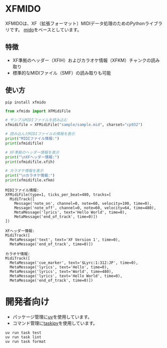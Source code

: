 # XFMIDO

XFMIDOは、XF（拡張フォーマット）MIDIデータ処理のためのPythonライブラリです。
[mido](https://github.com/mido/mido)をベースとしています。

## 特徴

- XF準拠のヘッダー（XFIH）およびカラオケ情報（XFKM）チャンクの読み取り
- 標準的なMIDIファイル（SMF）の読み取りも可能

## 使い方

```
pip install xfmido
```


```python
from xfmido import XFMidiFile

# サンプルMIDIファイルを読み込む
xfmidifile = XFMidiFile("sample/sample.mid", charset="cp932")

# 読み込んだMIDIファイルの情報を表示
print("MIDIファイル情報:")
print(xfmidifile)

# XF準拠のヘッダー情報を表示
print("\nXFヘッダー情報:")
print(xfmidifile.xfih)

# カラオケ情報を表示
print("\nカラオケ情報:")
print(xfmidifile.xfkm)
```

```
MIDIファイル情報:
XFMidiFile(type=1, ticks_per_beat=480, tracks=[
  MidiTrack([
    Message('note_on', channel=0, note=60, velocity=100, time=0),
    Message('note_off', channel=0, note=60, velocity=64, time=480),
    MetaMessage('lyrics', text='Hello World', time=0),
    MetaMessage('end_of_track', time=0)])
])

XFヘッダー情報:
MidiTrack([
  MetaMessage('text', text='XF Version 1', time=0),
  MetaMessage('end_of_track', time=0)])

カラオケ情報:
MidiTrack([
  MetaMessage('cue_marker', text='$Lyrc:1:312:JP', time=0),
  MetaMessage('lyrics', text='Hello', time=0),
  MetaMessage('lyrics', text='World', time=480),
  MetaMessage('lyrics', text='Hello World', time=0),
  MetaMessage('end_of_track', time=0)])
```

# 開発者向け

- パッケージ管理に[uv](https://github.com/astral-sh/uv)を使用しています。
- コマンド管理に[taskipy](https://github.com/taskipy/taskipy)を使用しています。

```
uv run task test
uv run task lint
uv run task format
```

